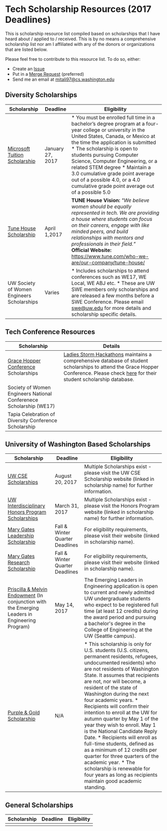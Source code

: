 # Tech Scholarship Resources (2017 Deadlines)

This is scholarship resource list compiled based on scholarships that I have heard about / applied to / received.  This is by no means a comprehensive scholarship list nor am I affiliated with any of the donors or organizations that are listed below.

Please feel free to contribute to this resource list.  To do so, either:
* Create an [Issue]()
* Put in a [Merge Request]() (preferred)
* Send me an email at <mitali97@cs.washington.edu>

## Diversity Scholarships
| Scholarship | Deadline | Eligibility |
|-------|----------|-------------|
| [Microsoft Tuition Scholarship](https://careers.microsoft.com/students/scholarships) | January 27, 2017 | * You must be enrolled full time in a bachelor’s degree program at a four-year college or university in the United States, Canada, or Mexico at the time the application is submitted * The scholarship is open to students pursuing Computer Science, Computer Engineering, or a related STEM degree * Maintain a 3.0 cumulative grade point average out of a possible 4.0, or a 4.0 cumulative grade point average out of a possible 5.0 |
| [Tune House Scholarship](http://scholars.tune.com/) | April 1,2017 | **TUNE House Vision:** *"We believe women should be equally represented in tech. We are providing a house where students can focus on their careers, engage with like minded peers, and build relationships with mentors and professionals in their field."* <br> **Official Website:** <https://www.tune.com/who-we-are/our-company/tune-house/>
| UW Society of Women Engineers Scholarships | Varies | * Includes scholarships to attend conferences such as WE17, WE Local, WE ABJ etc. * These are UW SWE members only scholarships and are released a few months before a SWE Conference.  Please email <swe@uw.edu> for more details and scholarship specific details.

## Tech Conference Resources
| Scholarship | Details |
|-------|----------|
| [Grace Hopper Conference](https://ghc.anitaborg.org/) Scholarships | [Ladies Storm Hackathons](http://www.ladiesstormhackathons.org/) maintains a comprehensive database of student scholarships to attend the Grace Hopper Conference.  Please check [here](https://github.com/Ladies-Storm-Hackathons/GHC-Scholarships) for their student scholarship database.
| Society of Women Engineers National Conferenece Scholarship (WE17) | 
| Tapia Celebration of Diversity Conference Scholarship | 

## University of Washington Based Scholarships
| Scholarship | Deadline | Eligibility |
|-------|----------|-------------|
| [UW CSE Scholarships](https://www.cs.washington.edu/students/ugrad/scholarships) | August 20, 2017 | Multiple Scholarships exist - please visit the UW CSE Scholarship website (linked in scholarship name) for further information.
| [UW Interdisciplinary Honors Program Scholarships](https://honors.uw.edu/scholarships/current/) | March 31, 2017 | Multiple Scholarships exist - please visit the Honors Program website (linked in scholarship name) for further information.
| [Mary Gates Leadership Scholarship](http://expd.uw.edu/mge/apply/leadership/) | Fall & Winter Quarter Deadlines | For eligibility requirements, please visit their website (linked in scholarship name).
| [Mary Gates Research Scholarship](http://expd.uw.edu/mge/apply/research/) | Fall & Winter Quarter Deadlines | For eligibility requirements, please visit their website (linked in scholarship name).
| [Priscilla & Melvin Endowment](https://www.engr.washington.edu/current/studentprogs/emergingleaders) (In conjunction with the Emerging Leaders in Engineering Program) | May 14, 2017 | The Emerging Leaders in Engineering application is open to current and newly admitted UW undergraduate students who expect to be registered full time (at least 12 credits) during the award period and pursuing a bachelor's degree in the College of Engineering at the UW (Seattle campus).
| [Purple & Gold Scholarship](https://admit.washington.edu/costs-and-financial-aid/scholarships/purple-and-gold) | N/A | * This scholarship is only for U.S. students (U.S. citizens, permanent residents, refugees, undocumented residents) who are not residents of Washington State. It assumes that recipients are not, nor will become, a resident of the state of Washington during the next four academic years. * Recipients will confirm their intention to enroll at the UW for autumn quarter by May 1 of the year they wish to enroll. May 1 is the National Candidate Reply Date. * Recipients will enroll as full-time students, defined as as a minimum of 12 credits per quarter for three quarters of the academic year. * The scholarship is renewable for four years as long as recipients maintain good academic standing.

## General Scholarships

| Scholarship | Deadline | Eligibility |
|-------|----------|-------------|
| | |
